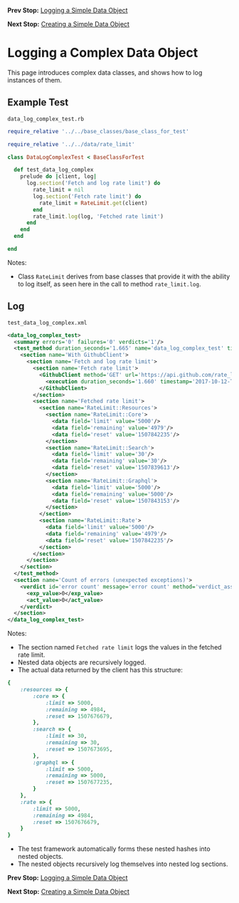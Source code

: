 <!--- GENERATED FILE, DO NOT EDIT --->
**Prev Stop:** [Logging a Simple Data Object](./DataLogSimple.md)

**Next Stop:** [Creating a Simple Data Object](./DataNewSimple.md)


# Logging a Complex Data Object

This page introduces complex data classes, and shows how to log instances of them.

## Example Test

<code>data_log_complex_test.rb</code>
```ruby
require_relative '../../base_classes/base_class_for_test'

require_relative '../../data/rate_limit'

class DataLogComplexTest < BaseClassForTest

  def test_data_log_complex
    prelude do |client, log|
      log.section('Fetch and log rate limit') do
        rate_limit = nil
        log.section('Fetch rate limit') do
          rate_limit = RateLimit.get(client)
        end
        rate_limit.log(log, 'Fetched rate limit')
      end
    end
  end

end

```

Notes:

- Class `RateLimit` derives from base classes that provide it with the ability to log itself, as seen here in the call to method `rate_limit.log`.
## Log

<code>test_data_log_complex.xml</code>
```xml
<data_log_complex_test>
  <summary errors='0' failures='0' verdicts='1'/>
  <test_method duration_seconds='1.665' name='data_log_complex_test' timestamp='2017-10-12-Thu-15.18.57.968'>
    <section name='With GithubClient'>
      <section name='Fetch and log rate limit'>
        <section name='Fetch rate limit'>
          <GithubClient method='GET' url='https://api.github.com/rate_limit'>
            <execution duration_seconds='1.660' timestamp='2017-10-12-Thu-15.18.57.978'/>
          </GithubClient>
        </section>
        <section name='Fetched rate limit'>
          <section name='RateLimit::Resources'>
            <section name='RateLimit::Core'>
              <data field='limit' value='5000'/>
              <data field='remaining' value='4979'/>
              <data field='reset' value='1507842235'/>
            </section>
            <section name='RateLimit::Search'>
              <data field='limit' value='30'/>
              <data field='remaining' value='30'/>
              <data field='reset' value='1507839613'/>
            </section>
            <section name='RateLimit::Graphql'>
              <data field='limit' value='5000'/>
              <data field='remaining' value='5000'/>
              <data field='reset' value='1507843153'/>
            </section>
          </section>
          <section name='RateLimit::Rate'>
            <data field='limit' value='5000'/>
            <data field='remaining' value='4979'/>
            <data field='reset' value='1507842235'/>
          </section>
        </section>
      </section>
    </section>
  </test_method>
  <section name='Count of errors (unexpected exceptions)'>
    <verdict id='error count' message='error count' method='verdict_assert_equal?' outcome='passed' volatile='true'>
      <exp_value>0</exp_value>
      <act_value>0</act_value>
    </verdict>
  </section>
</data_log_complex_test>
```

Notes:

- The section named `Fetched rate limit` logs the values in the fetched rate limit.
- Nested data objects are recursively logged.
- The actual data returned by the client has this structure:

```ruby
{
    :resources => {
        :core => {
            :limit => 5000,
            :remaining => 4984,
            :reset => 1507676679,
        },
        :search => {
            :limit => 30,
            :remaining => 30,
            :reset => 1507673695,
        },
        :graphql => {
            :limit => 5000,
            :remaining => 5000,
            :reset => 1507677235,
        }
    },
    :rate => {
        :limit => 5000,
        :remaining => 4984,
        :reset => 1507676679,
    }
}
```
- The test framework automatically forms these nested hashes into nested objects.
- The nested objects recursively log themselves into nested log sections.

**Prev Stop:** [Logging a Simple Data Object](./DataLogSimple.md)

**Next Stop:** [Creating a Simple Data Object](./DataNewSimple.md)

